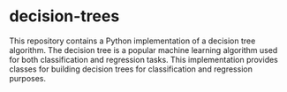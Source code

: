 # decision-trees
This repository contains a Python implementation of a decision tree algorithm. The decision tree is a popular machine learning algorithm used for both classification and regression tasks. This implementation provides classes for building decision trees for classification and regression purposes.
